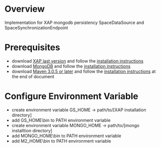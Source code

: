 Overview
================

Implementation for XAP mongodb persistency SpaceDataSource and SpaceSynchronizationEndpoint

Prerequisites
=============

* download [XAP last version](http://www.gigaspaces.com/xap-download) and follow the [installation instructions](http://wiki.gigaspaces.com/wiki/display/XAP97/Installation)
* download [MongoDB](http://www.mongodb.org/downloads) and follow the [installation instructions](http://docs.mongodb.org/manual/installation/)
* download [Maven 3.0.5 or later](http://maven.apache.org/download.cgi) and follow the [installation instructions](http://maven.apache.org/download.cgi#Installation) at the end of document

Configure Environment Variable
==============================

* create environment variable GS_HOME -> path/to/[XAP installation directory]
* add GS_HOME\bin to PATH environment variable
* create environment variable MONGO_HOME -> path/to/[mongo installtion directory]
* add MONGO_HOME\bin to PATH environment variable
* add M2_HOME\bin to PATH environment variable
